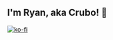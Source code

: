 ## I'm Ryan, aka Crubo! 👋
[![ko-fi](https://ko-fi.com/img/githubbutton_sm.svg)](https://ko-fi.com/R6R114T1GE)
